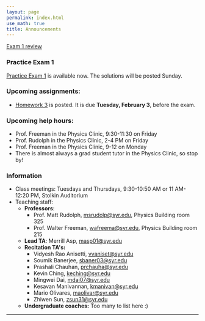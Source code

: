 ```yaml
---
layout: page 
permalink: index.html
use_math: true
title: Announcements
---
```


  <a href="slides/lecture6.pdf">Exam 1 review</a>

### Practice Exam 1

[Practice Exam 1](practice-exam-1.pdf) is available now. The solutions will be posted Sunday.

### Upcoming assignments:

- [Homework 3](hw/hw3-2020.pdf) is posted. It is due **Tuesday, February 3**, before the exam.


### Upcoming help hours:

* Prof. Freeman in the Physics Clinic, 9:30-11:30 on Friday
* Prof. Rudolph in the Physics Clinic, 2-4 PM on Friday
* Prof. Freeman in the Physics Clinic, 9-12 on Monday
* There is almost always a grad student tutor in the Physics Clinic, so stop by!

### Information

- Class meetings: Tuesdays and Thursdays, 9:30-10:50 AM or 11 AM-12:20 PM, Stolkin Auditorium
- Teaching staff:
   - **Professors**:
      * Prof. Matt Rudolph, <msrudolp@syr.edu>, Physics Building room 325
      * Prof. Walter Freeman, <wafreema@syr.edu>, Physics Building room 215
   - **Lead TA**: Merrill Asp, <masp01@syr.edu>
   - **Recitation TA's:**
      * Vidyesh Rao Anisetti, <vvaniset@syr.edu>
      * Soumik Banerjee, <sbaner03@syr.edu>
      * Prashali Chauhan, <prchauha@syr.edu>
      * Kevin Ching, <keching@syr.edu>
      * Mingwei Dai, <mdai07@syr.edu>
      * Kesavan Manivannan, <kmanivan@syr.edu>
      * Mario Olivares, <maolivar@syr.edu>
      * Zhiwen Sun, <zsun31@syr.edu>
   - **Undergraduate coaches:** Too many to list here :)

 
---

<br>

<!--
<center> <img src="woodpecker.jpg">
<br>
<em>Pileated woodpecker, Glover Park, Washington DC.<br><br>
What's special about his tail that lets him keep his balance?<br>
How did he make that hole in fifteen seconds or so?
</em>
</center>
-->

